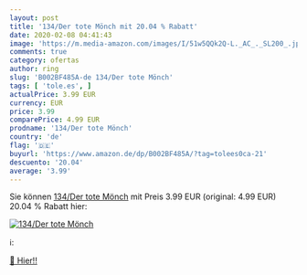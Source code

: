 ```yaml
---
layout: post
title: '134/Der tote Mönch mit 20.04 % Rabatt'
date: 2020-02-08 04:41:43
image: 'https://m.media-amazon.com/images/I/51w5QQk2Q-L._AC_._SL200_.jpg'
comments: true
category: ofertas
author: ring
slug: 'B002BF485A-de 134/Der tote Mönch'
tags: [ 'tole.es', ]
actualPrice: 3.99 EUR
currency: EUR
price: 3.99
comparePrice: 4.99 EUR
prodname: '134/Der tote Mönch'
country: 'de'
flag: '🇩🇪'
buyurl: 'https://www.amazon.de/dp/B002BF485A/?tag=tolees0ca-21'
descuento: '20.04'
average: '3.99'
---
```


Sie können [134/Der tote Mönch](https://www.amazon.de/dp/B002BF485A/?tag=tolees0ca-21) mit Preis 3.99 EUR (original: 4.99 EUR) 20.04 % Rabatt hier:

[![134/Der tote Mönch](https://m.media-amazon.com/images/I/51w5QQk2Q-L._AC_._SL200_.jpg)](https://www.amazon.de/dp/B002BF485A/?tag=tolees0ca-21)

ℹ️:


[🛒 Hier!!](https://www.amazon.de/dp/B002BF485A/?tag=tolees0ca-21)
